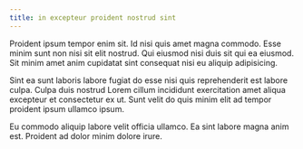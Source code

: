 ```yaml
---
title: in excepteur proident nostrud sint
---
```


Proident ipsum tempor enim sit. Id nisi quis amet magna commodo. Esse minim sunt non nisi sit elit nostrud. Qui eiusmod nisi duis sit qui ea eiusmod. Sit minim amet anim cupidatat sint consequat nisi eu aliquip adipisicing.

Sint ea sunt laboris labore fugiat do esse nisi quis reprehenderit est labore culpa. Culpa duis nostrud Lorem cillum incididunt exercitation amet aliqua excepteur et consectetur ex ut. Sunt velit do quis minim elit ad tempor proident ipsum ullamco ipsum.

Eu commodo aliquip labore velit officia ullamco. Ea sint labore magna anim est. Proident ad dolor minim dolore irure.